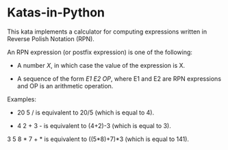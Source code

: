 # Katas-in-Python

This kata implements a calculator for computing expressions written in Reverse Polish Notation (RPN).

An RPN expression (or postfix expression) is one of the following:

* A number *X*, in which case the value of the expression is X.

* A sequence of the form *E1 E2 OP*, where E1 and E2 are RPN expressions and OP is an arithmetic operation.

Examples:

* 20 5 / is equivalent to 20/5 (which is equal to 4).

* 4 2 + 3 - is equivalent to (4+2)-3 (which is equal to 3).

3 5 8 * 7 + * is equivalent to ((5*8)+7)*3 (which is equal to 141).